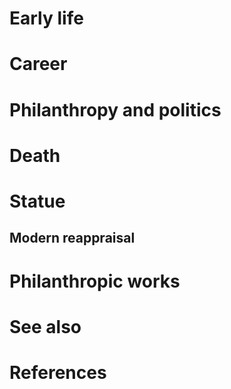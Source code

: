 # 
# Early life
# Career
# Philanthropy and politics
# Death
# Statue
## Modern reappraisal
# Philanthropic works
# See also
# References